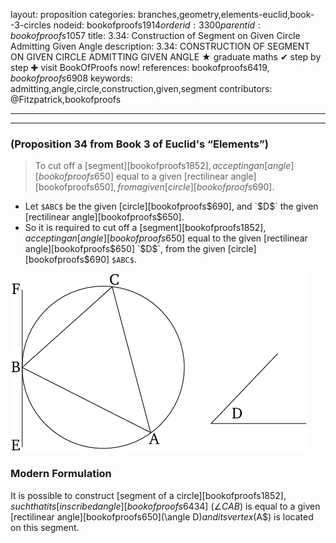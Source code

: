 layout: proposition
categories: branches,geometry,elements-euclid,book--3-circles
nodeid: bookofproofs$1914
orderid: 3300
parentid: bookofproofs$1057
title: 3.34: Construction of Segment on Given Circle Admitting Given Angle
description: 3.34: CONSTRUCTION OF SEGMENT ON GIVEN CIRCLE ADMITTING GIVEN ANGLE &#9733; graduate maths &#10004; step by step &#10010; visit BookOfProofs now!
references: bookofproofs$6419,bookofproofs$6908
keywords: admitting,angle,circle,construction,given,segment
contributors: @Fitzpatrick,bookofproofs

---


---

### (Proposition 34 from Book 3 of Euclid's “Elements”)

> To cut off a [segment][bookofproofs$1852], accepting an [angle][bookofproofs$650] equal to a given [rectilinear angle][bookofproofs$650], from a given [circle][bookofproofs$690].

* Let `$ABC$` be the given [circle][bookofproofs$690], and `$D$` the given [rectilinear angle][bookofproofs$650].
* So it is required to cut off a [segment][bookofproofs$1852], accepting an [angle][bookofproofs$650] equal to the given [rectilinear angle][bookofproofs$650] `$D$`, from the given [circle][bookofproofs$690] `$ABC$`.


![fig34e](https://github.com/bookofproofs/bookofproofs.github.io/blob/main/_sources/_assets/images/euclid/Book03/fig34e.png?raw=true)


### Modern Formulation

It is possible to construct [segment of a circle][bookofproofs$1852], such that its [inscribed angle][bookofproofs$6434] ($\angle{CAB}$) is equal to a given [rectilinear angle][bookofproofs$650] ($\angle D$) and its vertex ($A$) is located on this segment.
